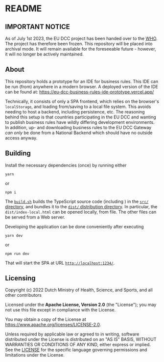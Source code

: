 # README

## IMPORTANT NOTICE

As of July 1st 2023, the EU DCC project has been handed over to the [WHO](https://github.com/WorldHealthOrganization/smart-trust-network-gateway).
The project has therefore been frozen.
This repository will be placed into archival mode.
It will remain available for the foreseeable future - however, it will no longer be actively maintained.


## About

This repository holds a prototype for an IDE for business rules.
This IDE can be run (from) anywhere in a modern browser.
A deployed version of the IDE can be found at: https://eu-dcc-business-rules-ide-prototype.vercel.app/

Technically, it consists of only a SPA frontend, which relies on the browser's `localStorage`, and loading from/saving to a local file system.
This avoids needing to host a backend, including persistence, etc.
The reasoning behind this setup is that countries participating in the EU DCC and wanting to publish business rules have wildly differing development environments.
In addition, up- and downloading business rules to the EU DCC Gateway _can only_ be done from a National Backend which should have no outside access anyway.


## Building

Install the necessary dependencies (once) by running either

    yarn

or

    npm i

The [`build.sh`](./build.sh) builds the TypeScript source code (including ) in the [`src/` directory](./src/), and bundles it to the [`dist/` distribution directory](./dist/).
In particular, the `dist/index-local.html` can be opened locally, from file.
The other files can be served from a Web server.

Developing the application can be done conveniently after executing

    yarn dev

or

    npm run dev

That will start the SPA at URL [`http://localhost:1234/`](http://localhost:1234/).


## Licensing

Copyright (c) 2022 Dutch Ministry of Health, Science, and Sports, and all other contributors

Licensed under the **Apache License, Version 2.0** (the "License"); you may not use this file except in compliance with the License.

You may obtain a copy of the License at https://www.apache.org/licenses/LICENSE-2.0.

Unless required by applicable law or agreed to in writing, software distributed under the License is distributed on an "AS IS"
BASIS, WITHOUT WARRANTIES OR CONDITIONS OF ANY KIND, either express or implied. See the [LICENSE](./LICENSE) for the specific
language governing permissions and limitations under the License.


